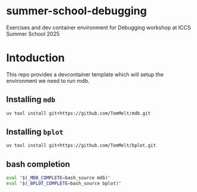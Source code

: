 # summer-school-debugging

Exercises and dev container environment for Debugging workshop at ICCS Summer School 2025

# Intoduction

This repo provides a devcontainer template which will setup the environment we need to run mdb.

## Installing `mdb`

```bash
uv tool install git+https://github.com/TomMelt/mdb.git
```

## Installing `bplot`

```bash
uv tool install git+https://github.com/TomMelt/bplot.git
```

## bash completion

```bash
eval "$(_MDB_COMPLETE=bash_source mdb)"
eval "$(_BPLOT_COMPLETE=bash_source bplot)"
```

